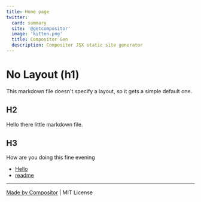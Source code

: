 ```yaml
---
title: Home page
twitter:
  card: summary
  site: '@getcompositor'
  image: 'kitten.png'
  title: Compositor Gen
  description: Compositor JSX static site generator
---
```


# No Layout (h1)

This markdown file doesn't specify a layout, so it gets a simple default one.

## H2

Hello there little markdown file.

## H3

How are you doing this fine evening

- [Hello](hello)
- [readme](readme)

---

[Made by Compositor](https://compositor.io/)
|
MIT License
